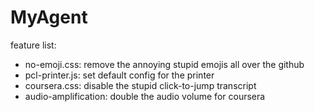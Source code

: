 MyAgent
=======

feature list:

- no-emoji.css: remove the annoying stupid emojis all over the github
- pcl-printer.js: set default config for the printer
- coursera.css: disable the stupid click-to-jump transcript
- audio-amplification: double the audio volume for coursera

